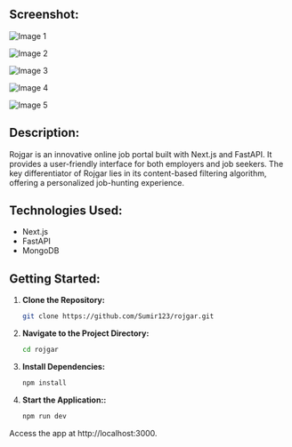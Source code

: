 ## Screenshot:
![Image 1](https://github.com/Sumir123/OnlineJobPortal-frontend/assets/71181873/0d2c0051-cc1b-4f79-9320-6bbc7ee9b2a7)

![Image 2](https://github.com/Sumir123/OnlineJobPortal-frontend/assets/71181873/8b08e5ac-62e1-44c7-b070-5a344600f60e)

![Image 3](https://github.com/Sumir123/OnlineJobPortal-frontend/assets/71181873/f3f4918b-b8b3-4036-9531-bcdb916fd9d9)

![Image 4](https://github.com/Sumir123/OnlineJobPortal-frontend/assets/71181873/08dd358d-38bc-41ca-9717-dddfced05cee)

![Image 5](https://github.com/Sumir123/OnlineJobPortal-frontend/assets/71181873/c6ec4c81-6f7e-4d73-9391-cbf229d60d82)


## Description:
Rojgar is an innovative online job portal built with Next.js and FastAPI. It provides a user-friendly interface for both employers and job seekers. The key differentiator of Rojgar lies in its content-based filtering algorithm, offering a personalized job-hunting experience.


## Technologies Used:
  - Next.js
  - FastAPI
  - MongoDB

## Getting Started:
1. **Clone the Repository:**
   ```bash
   git clone https://github.com/Sumir123/rojgar.git

2. **Navigate to the Project Directory:**
   ```bash
   cd rojgar
3. **Install Dependencies:**
   ```bash
   npm install
4. **Start the Application::**
   ```bash
   npm run dev

Access the app at http://localhost:3000.
